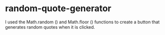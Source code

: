# random-quote-generator
I used the Math.random () and Math.floor () functions to create a button that generates random quotes when it is clicked. 
